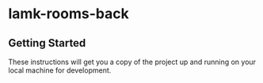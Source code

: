 # lamk-rooms-back
## Getting Started

These instructions will get you a copy of the project up and running on your local machine for development.
